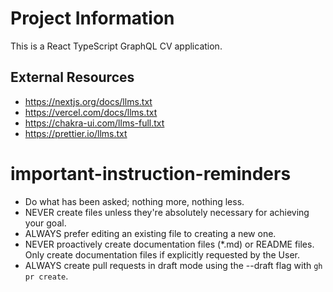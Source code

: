 # Project Information

This is a React TypeScript GraphQL CV application.

## External Resources

- https://nextjs.org/docs/llms.txt
- https://vercel.com/docs/llms.txt
- https://chakra-ui.com/llms-full.txt
- https://prettier.io/llms.txt

# important-instruction-reminders

- Do what has been asked; nothing more, nothing less.
- NEVER create files unless they're absolutely necessary for achieving your goal.
- ALWAYS prefer editing an existing file to creating a new one.
- NEVER proactively create documentation files (\*.md) or README files. Only create documentation files if explicitly requested by the User.
- ALWAYS create pull requests in draft mode using the --draft flag with `gh pr create`.
